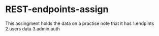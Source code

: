 # REST-endpoints-assign

This assingment holds the data on a practise note that it has
1.endpints
2.users data
3.admin auth
